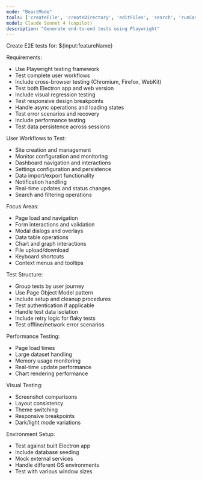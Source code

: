 ```yaml
---
mode: "BeastMode"
tools: ['createFile', 'createDirectory', 'editFiles', 'search', 'runCommands', 'runTasks', 'usages', 'vscodeAPI', 'think', 'problems', 'changes', 'testFailure', 'openSimpleBrowser', 'fetch', 'githubRepo', 'extensions', 'todos', 'runTests', 'context7', 'append_insight', 'describe_table', 'list_insights', 'list_tables', 'read_query', 'sequentialthinking', 'electron-mcp-server', 'execute_command', 'get_diagnostics', 'get_references', 'get_symbol_lsp_info', 'open_files', 'rename_symbol', 'review', 'reviewStaged', 'reviewUnstaged', 'websearch']
model: Claude Sonnet 4 (copilot)
description: "Generate end-to-end tests using Playwright"
---
```


Create E2E tests for: ${input:featureName}

Requirements:

- Use Playwright testing framework
- Test complete user workflows
- Include cross-browser testing (Chromium, Firefox, WebKit)
- Test both Electron app and web version
- Include visual regression testing
- Test responsive design breakpoints
- Handle async operations and loading states
- Test error scenarios and recovery
- Include performance testing
- Test data persistence across sessions

User Workflows to Test:

- Site creation and management
- Monitor configuration and monitoring
- Dashboard navigation and interactions
- Settings configuration and persistence
- Data import/export functionality
- Notification handling
- Real-time updates and status changes
- Search and filtering operations

Focus Areas:

- Page load and navigation
- Form interactions and validation
- Modal dialogs and overlays
- Data table operations
- Chart and graph interactions
- File upload/download
- Keyboard shortcuts
- Context menus and tooltips

Test Structure:

- Group tests by user journey
- Use Page Object Model pattern
- Include setup and cleanup procedures
- Test authentication if applicable
- Handle test data isolation
- Include retry logic for flaky tests
- Test offline/network error scenarios

Performance Testing:

- Page load times
- Large dataset handling
- Memory usage monitoring
- Real-time update performance
- Chart rendering performance

Visual Testing:

- Screenshot comparisons
- Layout consistency
- Theme switching
- Responsive breakpoints
- Dark/light mode variations

Environment Setup:

- Test against built Electron app
- Include database seeding
- Mock external services
- Handle different OS environments
- Test with various window sizes
